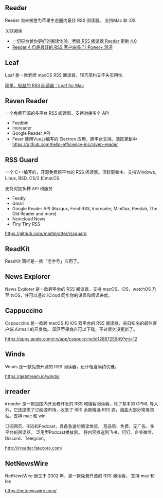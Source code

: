 ## Reeder 
Reeder 向来被誉为苹果生态圈内最佳 RSS 阅读器。 支持Mac 和 iOS

关联阅读

- [一切只为给你更好的阅读体验，老牌 RSS 阅读器 Reeder 更新 4.0](https://sspai.com/post/54241)
- [Reeder 4 仍是最好的 RSS 客户端吗？| Power+ 测评](https://sspai.com/post/54294)


## Leaf
Leaf 是一款老牌 macOS RSS 阅读器，轻巧简约又不失实用性.

[简单、轻盈的 RSS 阅读器：Leaf for Mac](https://sspai.com/post/30972)
## Raven Reader
一个免费开源的多平台 RSS 阅读器。支持对接多个 API 

- Feedbin
- Inoreader
- Google Reader API
- Fever
使用Vue.js编写的 Electron 应用，跨平台支持。活跃更新中 
https://github.com/hello-efficiency-inc/raven-reader


## RSS Guard
一个 C++编写的，开源免费跨平台的 RSS 阅读器。活跃更新中。支持Windows, Linux, BSD, OS/2 和macOS


支持对接多种 API 和服务
- Feedly
- Gmail
- Google Reader API (Bazqux, FreshRSS, Inoreader, Miniflux, Reedah, The Old Reader and more)
- Nextcloud News
- Tiny Tiny RSS

https://github.com/martinrotter/rssguard


## ReadKit
ReadKit 同样是一款「老字号」应用了。

## News Explorer
News Explorer 是一款跨平台的 RSS 阅读器，支持 macOS、iOS、watchOS 乃至 tvOS，并可以通过 iCloud 同步你的设置和阅读进度。

## Cappuccino
Cappuccino 是一款跨 macOS 和 iOS 双平台的 RSS 阅读器，来自知名的邮件客户端 Airmail 的开发商。
国区苹果商店可以下载，不过很久没更新了。 

https://apps.apple.com/cn/app/cappuccino/id1286725949?mt=12

## Winds
Winds 是一款免费开源的 RSS 阅读器，设计相当简约优雅。

https://getstream.io/winds/

## irreader
irreader 是一款由国内开发者开发的 RSS 和播客阅读器，除了基本的 OPML 导入外，它还提供了订阅源市场，收录了 600 余款精选 RSS 源，涵盖大部分常用网站。支持 mac 和 win

订阅网页、RSS和Podcast，具备急速的阅读体验，
高品质、免费、无广告、多平台的阅读器。
泛用型Podcast播放器。
将内容推送到飞书、钉钉、企业微信、Discord、Telegram。

http://irreader.fatecore.com/

## NetNewsWire

NetNewsWire 诞生于 2002 年，是一款免费开源的 RSS 阅读器。 支持 mac 和 ios

https://netnewswire.com/
